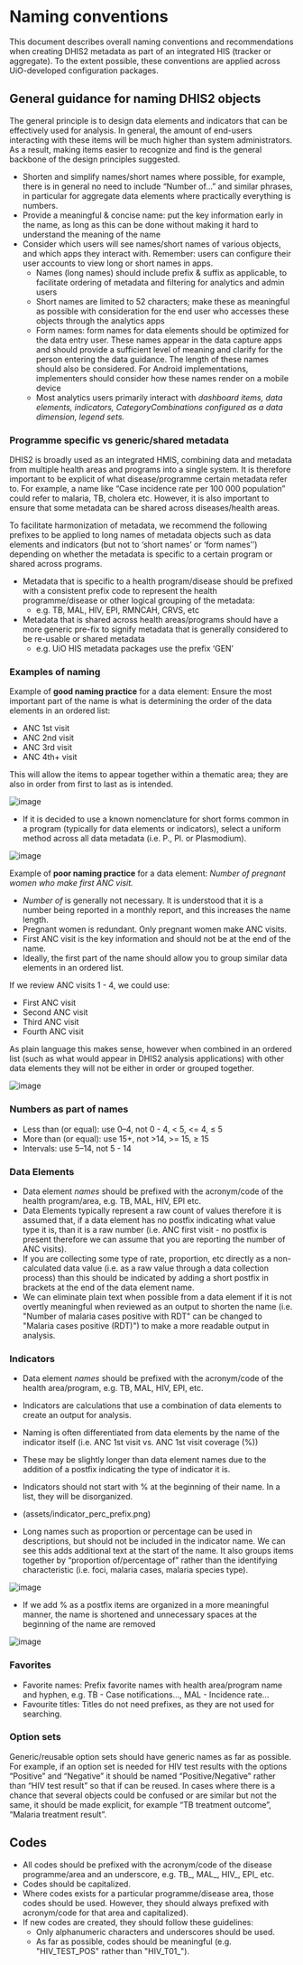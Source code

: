 # Naming conventions

This document describes overall naming conventions and recommendations when creating DHIS2 metadata as part of an integrated HIS (tracker or aggregate). To the extent possible, these conventions are applied across UiO-developed configuration packages. 

## General guidance for naming DHIS2 objects

The general principle is to design data elements and indicators that can be effectively used for analysis. In general, the amount of end-users interacting with these items will be much higher than system administrators. As a result, making items easier to recognize and find is the general backbone of the design principles suggested.
* Shorten and simplify names/short names where possible, for example, there is in general no need to include “Number of…” and similar phrases, in particular for aggregate data elements where practically everything is numbers.
* Provide a meaningful & concise name: put the key information early in the name, as long as this can be done without making it hard to understand the meaning of the name
* Consider which users will see names/short names of various objects, and which apps they interact with. Remember: users can configure their user accounts to view long or short names in apps.
	* Names (long names) should include prefix & suffix as applicable, to facilitate ordering of metadata and filtering for analytics and admin users
	* Short names are limited to 52 characters; make these as meaningful as possible with consideration for the end user who accesses these objects through the analytics apps
	* Form names: form names for data elements should be optimized for the data entry user. These names appear in the data capture apps and should provide a sufficient level of meaning and clarify for the person entering the data guidance. The length of these names should also be considered. For Android implementations, implementers should consider how these names render on a mobile device 
	* Most analytics users primarily interact with *dashboard items, data elements, indicators, CategoryCombinations configured as a data dimension, legend sets.* 

### Programme specific vs generic/shared metadata ###
DHIS2 is broadly used as an integrated HMIS, combining data and metadata from multiple health areas and programs into a single system. It is therefore important to be explicit of what disease/programme certain metadata refer to. For example, a name like “Case incidence rate per 100 000 population” could refer to malaria, TB, cholera etc. However, it is also important to ensure that some metadata can be shared across diseases/health areas. 

To facilitate harmonization of metadata, we recommend the following prefixes to be applied to long names of metadata objects such as data elements and indicators (but not to ‘short names’ or ‘form names’’) depending on whether the metadata is specific to a certain program or shared across programs. 
* Metadata that is specific to a health program/disease should be prefixed with a consistent prefix code to represent the health programme/disease or other logical grouping of the metadata:
	* e.g. TB, MAL, HIV, EPI, RMNCAH, CRVS, etc
* Metadata that is shared across health areas/programs should have a more generic pre-fix to signify metadata that is generally considered to be re-usable or shared metadata 
	* e.g. UiO HIS metadata packages use the prefix ‘GEN’ 

### **Examples of naming** ###

Example of **good naming practice** for a data element: Ensure the most important part of the name is what is determining the order of the data elements in an ordered list:

- ANC 1st visit
- ANC 2nd visit
- ANC 3rd visit
- ANC 4th+ visit

This will allow the items to appear together within a thematic area; they are also in order from first to last as is intended.

![image](resources/images/name_grouped.png)

- If it is decided to use a known nomenclature for short forms common in a program (typically for data elements or indicators), select a uniform method across all data metadata (i.e. P., Pl. or Plasmodium).

![image](resources/images/name_nomenclature.png)

Example of **poor naming practice** for a data element: *Number of pregnant women who make first ANC visit.*

- *Number of* is generally not necessary. It is understood that it is a number being reported in a monthly report, and this increases the name length.
- Pregnant women is redundant. Only pregnant women make ANC visits.
- First ANC visit is the key information and should not be at the end of the name.
- Ideally, the first part of the name should allow you to group similar data elements in an ordered list.

If we review ANC visits 1 - 4, we could use:

- First ANC visit
- Second ANC visit
- Third ANC visit
- Fourth ANC visit

As plain language this makes sense, however when combined in an ordered list (such as what would appear in DHIS2 analysis applications) with other data elements they will not be either in order or grouped together.

![image](resources/images/name_ungrouped.png)

### Numbers as part of names ###
- Less than (or equal): use 0–4, not 0 - 4, &lt; 5, &lt;= 4, ≤ 5 
- More than (or equal): use 15+, not &gt;14, &gt;= 15, ≥ 15 
- Intervals: use 5–14, not 5 - 14

### Data Elements
- Data element *names* should be prefixed with the acronym/code of the health program/area, e.g. TB, MAL, HIV, EPI etc.
- Data Elements typically represent a raw count of values therefore it is assumed that, if a data element has no postfix indicating what value type it is, than it is a raw number (i.e. ANC first visit - no postfix is present therefore we can assume that you are reporting the number of ANC visits).
- If you are collecting some type of rate, proportion, etc directly as a non-calculated data value (i.e. as a raw value through a data collection process) than this should be indicated by adding a short postfix in brackets at the end of the data element name.
- We can eliminate plain text when possible from a data element if it is not overtly meaningful when reviewed as an output to shorten the name (i.e. "Number of malaria cases positive with RDT" can be changed to "Malaria cases positive (RDT)") to make a more readable output in analysis.

### Indicators
- Data element *names* should be prefixed with the acronym/code of the health area/program, e.g. TB, MAL, HIV, EPI, etc.
- Indicators are calculations that use a combination of data elements to create an output for analysis.
- Naming is often differentiated from data elements by the name of the indicator itself (i.e. ANC 1st visit vs. ANC 1st visit coverage (%))
- These may be slightly longer than data element names due to the addition of a postfix indicating the type of indicator it is.
- Indicators should not start with % at the beginning of their name. In a list, they will be disorganized.
- (assets/indicator_perc_prefix.png)

- Long names such as proportion or percentage can be used in descriptions, but should not be included in the indicator name. We can see this adds additional text at the start of the name. It also groups items together by “proportion of/percentage of” rather than the identifying characteristic (i.e. foci, malaria cases, malaria species type).

![image](resources/images/indicator_type_prefix.png)

- If we add % as a postfix items are organized in a more meaningful manner, the name is shortened and unnecessary spaces at the beginning of the name are removed

![image](resources/images/indicator_perc_postfix.png)

### Favorites
* Favorite names: Prefix favorite names with health area/program name and
hyphen, e.g. TB - Case notifications…, MAL - Incidence rate… 
* Favourite titles: Titles do not need prefixes, as they are not used for searching.

### Option sets
Generic/reusable option sets should have generic names as far as possible. For example, if an option set is needed for HIV test results with the options “Positive” and “Negative” it should be named “Positive/Negative” rather than “HIV test result” so that if can be reused. In cases where there is a chance that several objects could be confused or are similar but not the same, it should be made explicit, for example “TB treatment outcome”, “Malaria treatment result”.

## Codes
* All codes should be prefixed with the acronym/code of the disease programme/area and an underscore, e.g. TB\_, MAL\_, HIV\_, EPI\_ etc.
* Codes should be capitalized. 
* Where codes exists for a particular programme/disease area, those codes should be used. However, they should always prefixed with acronym/code for that area and capitalized).
* If new codes are created, they should follow these guidelines: 
	* Only alphanumeric characters and underscores should be used.
	* As far as possible, codes should be meaningful (e.g. "HIV_TEST_POS" rather than "HIV_T01_").
